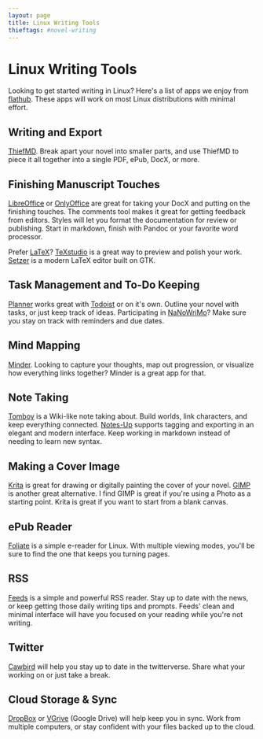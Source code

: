 ```yaml
---
layout: page
title: Linux Writing Tools
thieftags: #novel-writing
---
```


# Linux Writing Tools

Looking to get started writing in Linux? Here's a list of apps we enjoy from [flathub](https://flathub.org). These apps will work on most Linux distributions with minimal effort.

## Writing and Export

[ThiefMD](https://flathub.org/apps/details/com.github.kmwallio.thiefmd). Break apart your novel into smaller parts, and use ThiefMD to piece it all together into a single PDF, ePub, DocX, or more.

## Finishing Manuscript Touches

[LibreOffice](https://flathub.org/apps/details/org.libreoffice.LibreOffice) or [OnlyOffice](https://flathub.org/apps/details/org.onlyoffice.desktopeditors) are great for taking your DocX and putting on the finishing touches. The comments tool makes it great for getting feedback from editors. Styles will let you format the documentation for review or publishing. Start in markdown, finish with Pandoc or your favorite word processor.

Prefer [LaTeX](https://latex-project.org)? [TeXstudio](https://flathub.org/apps/details/org.texstudio.TeXstudio) is a great way to preview and polish your work. [Setzer](https://flathub.org/apps/details/org.cvfosammmm.Setzer) is a modern LaTeX editor built on GTK.

## Task Management and To-Do Keeping

[Planner](https://flathub.org/apps/details/com.github.alainm23.planner) works great with [Todoist](https://todoist.com) or on it's own. Outline your novel with tasks, or just keep track of ideas. Participating in [NaNoWriMo](https://nanowrimo.org)? Make sure you stay on track with reminders and due dates.

## Mind Mapping

[Minder](https://flathub.org/apps/details/com.github.phase1geo.minder). Looking to capture your thoughts, map out progression, or visualize how everything links together? Minder is a great app for that.

## Note Taking

[Tomboy](https://flathub.org/apps/details/org.gnome.Tomboy) is a Wiki-like note taking about. Build worlds, link characters, and keep everything connected. [Notes-Up](https://flathub.org/apps/details/com.github.philip_scott.notes-up) supports tagging and exporting in an elegant and modern interface. Keep working in markdown instead of needing to learn new syntax.

## Making a Cover Image

[Krita](https://flathub.org/apps/details/org.kde.krita) is great for drawing or digitally painting the cover of your novel. [GIMP](https://flathub.org/apps/details/org.gimp.GIMP) is another great alternative. I find GIMP is great if you're using a Photo as a starting point. Krita is great if you want to start from a blank canvas.

## ePub Reader

[Foliate](https://flathub.org/apps/details/com.github.johnfactotum.Foliate) is a simple e-reader for Linux. With multiple viewing modes, you'll be sure to find the one that keeps you turning pages.

## RSS

[Feeds](https://flathub.org/apps/details/org.gabmus.gfeeds) is a simple and powerful RSS reader. Stay up to date with the news, or keep getting those daily writing tips and prompts. Feeds' clean and minimal interface will have you focused on your reading while you're not writing.

## Twitter

[Cawbird](https://flathub.org/apps/details/uk.co.ibboard.cawbird) will help you stay up to date in the twitterverse. Share what your working on or just take a break.

## Cloud Storage & Sync

[DropBox](https://flathub.org/apps/details/com.dropbox.Client) or [VGrive](https://flathub.org/apps/details/com.github.bcedu.vgrive) (Google Drive) will help keep you in sync. Work from multiple computers, or stay confident with your files backed up to the cloud.
